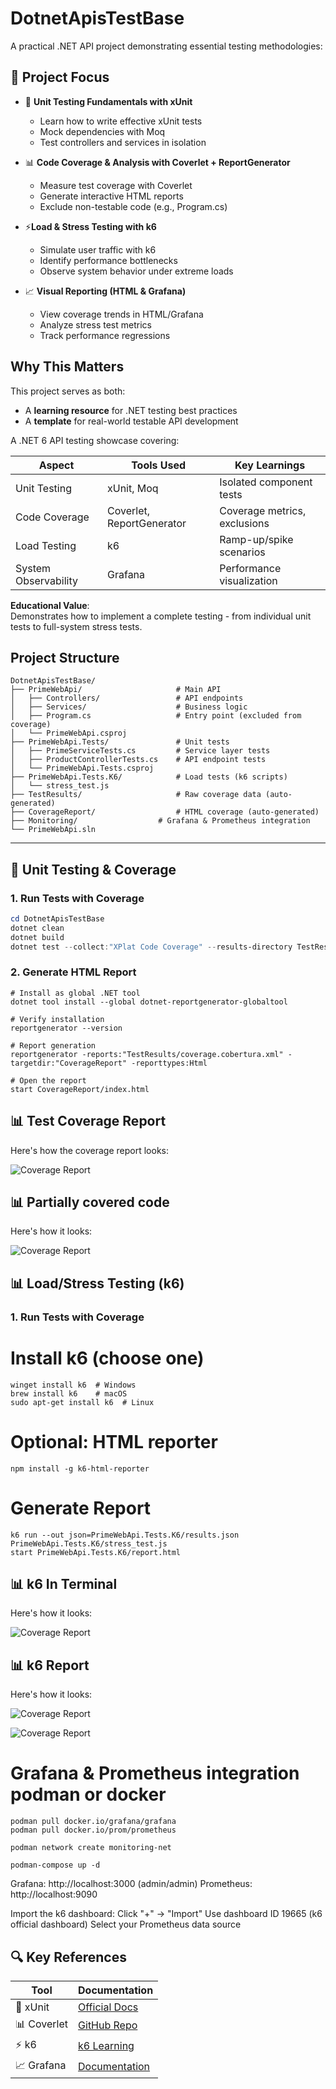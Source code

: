 # DotnetApisTestBase

A practical .NET API project demonstrating essential testing methodologies:

## 🎯 Project Focus

- 🧪 **Unit Testing Fundamentals with xUnit**

  - Learn how to write effective xUnit tests
  - Mock dependencies with Moq
  - Test controllers and services in isolation

- 📊 **Code Coverage & Analysis with Coverlet + ReportGenerator**

  - Measure test coverage with Coverlet
  - Generate interactive HTML reports
  - Exclude non-testable code (e.g., Program.cs)

- ⚡**Load & Stress Testing with k6**

  - Simulate user traffic with k6
  - Identify performance bottlenecks
  - Observe system behavior under extreme loads

- 📈 **Visual Reporting (HTML & Grafana)**
  - View coverage trends in HTML/Grafana
  - Analyze stress test metrics
  - Track performance regressions

## Why This Matters

This project serves as both:

- A **learning resource** for .NET testing best practices
- A **template** for real-world testable API development

A .NET 6 API testing showcase covering:

| Aspect               | Tools Used                | Key Learnings                |
| -------------------- | ------------------------- | ---------------------------- |
| Unit Testing         | xUnit, Moq                | Isolated component tests     |
| Code Coverage        | Coverlet, ReportGenerator | Coverage metrics, exclusions |
| Load Testing         | k6                        | Ramp-up/spike scenarios      |
| System Observability | Grafana                   | Performance visualization    |

**Educational Value**:  
Demonstrates how to implement a complete testing - from individual unit tests to full-system stress tests.

## Project Structure

```
DotnetApisTestBase/
├── PrimeWebApi/                     # Main API
│   ├── Controllers/                 # API endpoints
│   ├── Services/                    # Business logic
│   ├── Program.cs                   # Entry point (excluded from coverage)
│   └── PrimeWebApi.csproj
├── PrimeWebApi.Tests/               # Unit tests
│   ├── PrimeServiceTests.cs         # Service layer tests
│   ├── ProductControllerTests.cs    # API endpoint tests
│   └── PrimeWebApi.Tests.csproj
├── PrimeWebApi.Tests.K6/            # Load tests (k6 scripts)
│   └── stress_test.js
├── TestResults/                     # Raw coverage data (auto-generated)
├── CoverageReport/                  # HTML coverage (auto-generated)
├── Monitoring/                  # Grafana & Prometheus integration
└── PrimeWebApi.sln
```

---

## 🧪 Unit Testing & Coverage

### 1. Run Tests with Coverage

```powershell
cd DotnetApisTestBase
dotnet clean
dotnet build
dotnet test --collect:"XPlat Code Coverage" --results-directory TestResults
```

### 2. Generate HTML Report

```
# Install as global .NET tool
dotnet tool install --global dotnet-reportgenerator-globaltool

# Verify installation
reportgenerator --version

# Report generation
reportgenerator -reports:"TestResults/coverage.cobertura.xml" -targetdir:"CoverageReport" -reporttypes:Html

# Open the report
start CoverageReport/index.html
```

## 📊 Test Coverage Report

Here's how the coverage report looks:

![Coverage Report](./docs/images/coverage_general.png)

## 📊 Partially covered code

Here's how it looks:

![Coverage Report](./docs/images/covered_partially_sample.png)

## 📊 Load/Stress Testing (k6)

### 1. Run Tests with Coverage

# Install k6 (choose one)

```
winget install k6  # Windows
brew install k6    # macOS
sudo apt-get install k6  # Linux
```

# Optional: HTML reporter

```
npm install -g k6-html-reporter
```

# Generate Report

```
k6 run --out json=PrimeWebApi.Tests.K6/results.json PrimeWebApi.Tests.K6/stress_test.js
start PrimeWebApi.Tests.K6/report.html
```

## 📊 k6 In Terminal

Here's how it looks:

![Coverage Report](./docs/images/k6_terminal.png)

## 📊 k6 Report

Here's how it looks:

![Coverage Report](./docs/images/k6_metrics.png)

![Coverage Report](./docs/images/k6_other.png)

# Grafana & Prometheus integration podman or docker

```
podman pull docker.io/grafana/grafana
podman pull docker.io/prom/prometheus

podman network create monitoring-net

podman-compose up -d

```

Grafana: http://localhost:3000 (admin/admin)
Prometheus: http://localhost:9090

Import the k6 dashboard:
Click "+" → "Import"
Use dashboard ID 19665 (k6 official dashboard)
Select your Prometheus data source

## 🔍 Key References

| Tool        | Documentation                                                |
| ----------- | ------------------------------------------------------------ |
| 🧪 xUnit    | [Official Docs](https://xunit.net/)                          |
| 📊 Coverlet | [GitHub Repo](https://github.com/coverlet-coverage/coverlet) |
| ⚡ k6       | [k6 Learning](https://k6.io/docs/)                           |
| 📈 Grafana  | [Documentation](https://grafana.com/docs/)                   |

